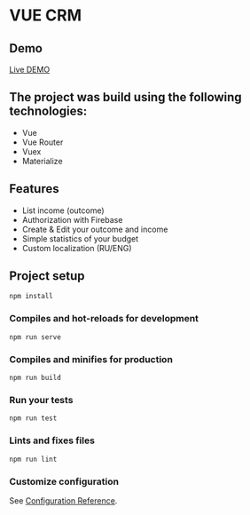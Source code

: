 # VUE CRM

## Demo

[Live DEMO](https://vue-crm-54f37.firebaseapp.com/)

## The project was build using the following technologies:

- Vue
- Vue Router
- Vuex
- Materialize

## Features

- List income (outcome)
- Authorization with Firebase
- Create & Edit your outcome and income
- Simple statistics of your budget
- Custom localization (RU/ENG)

## Project setup
```
npm install
```

### Compiles and hot-reloads for development
```
npm run serve
```

### Compiles and minifies for production
```
npm run build
```

### Run your tests
```
npm run test
```

### Lints and fixes files
```
npm run lint
```

### Customize configuration
See [Configuration Reference](https://cli.vuejs.org/config/).
